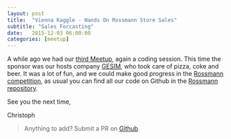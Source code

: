 ```yaml
---
layout: post
title:  "Vienna Kaggle - Hands On Rossmann Store Sales"
subtitle: "Sales Forcasting"
date:   2015-12-03 06:00:00
categories: [meetup]
---
```


A while ago we had our [third Meetup][meetup-event], again a coding session. This time the sponsor was our hosts company [GESIM][sponsor], who took care of pizza, coke and beer. It was a lot of fun, and we could make good progress in the [Rossmann competition][rossmann-comp], as usual you can find all our code on Github in the [Rossmann repository][rossmann-repo].

See you the next time,

Christoph

> Anything to add? Submit a PR on [Github][blog].

[meetup-event]: http://www.meetup.com/de/Vienna-Kaggle-Meetup-Machine-Learning-Competitions/events/226906315/
[rossmann-repo]: https://github.com/ViennaKaggle/rossmann-store-sales/
[rossmann-comp]: https://www.kaggle.com/c/rossmann-store-sales
[sponsor]: http://http://gesim.ch/
[blog]: https://github.com/ViennaKaggle/viennakaggle.github.com